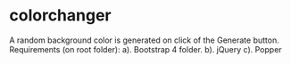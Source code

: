 # colorchanger
A random background color is generated on click of the Generate button.
Requirements (on root folder):
  a). Bootstrap 4 folder.
  b). jQuery
  c). Popper
